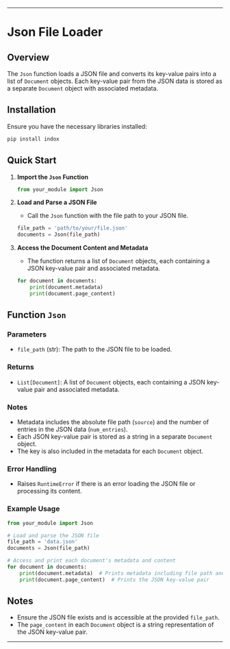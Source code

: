 
---

# Json File Loader

## Overview

The `Json` function loads a JSON file and converts its key-value pairs into a list of `Document` objects. Each key-value pair from the JSON data is stored as a separate `Document` object with associated metadata.

## Installation

Ensure you have the necessary libraries installed:

```bash
pip install indox
```

## Quick Start

1. **Import the `Json` Function**

   ```python
   from your_module import Json
   ```

2. **Load and Parse a JSON File**

   - Call the `Json` function with the file path to your JSON file.

   ```python
   file_path = 'path/to/your/file.json'
   documents = Json(file_path)
   ```

3. **Access the Document Content and Metadata**

   - The function returns a list of `Document` objects, each containing a JSON key-value pair and associated metadata.

   ```python
   for document in documents:
       print(document.metadata)
       print(document.page_content)
   ```

## Function `Json`

### Parameters

- `file_path` (str): The path to the JSON file to be loaded.

### Returns

- `List[Document]`: A list of `Document` objects, each containing a JSON key-value pair and associated metadata.

### Notes

- Metadata includes the absolute file path (`source`) and the number of entries in the JSON data (`num_entries`).
- Each JSON key-value pair is stored as a string in a separate `Document` object.
- The key is also included in the metadata for each `Document` object.

### Error Handling

- Raises `RuntimeError` if there is an error loading the JSON file or processing its content.

### Example Usage

```python
from your_module import Json

# Load and parse the JSON file
file_path = 'data.json'
documents = Json(file_path)

# Access and print each document's metadata and content
for document in documents:
    print(document.metadata)  # Prints metadata including file path and key
    print(document.page_content)  # Prints the JSON key-value pair
```

## Notes

- Ensure the JSON file exists and is accessible at the provided `file_path`.
- The `page_content` in each `Document` object is a string representation of the JSON key-value pair.

---

